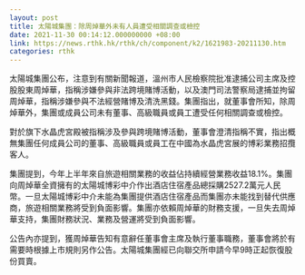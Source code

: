 ```yaml
---
layout: post
title: 太陽城集團：除周焯華外未有人員遭受相關調查或檢控
date: 2021-11-30 00:14:12.000000000 +08:00
link: https://news.rthk.hk/rthk/ch/component/k2/1621983-20211130.htm
categories: rthk
---
```


太陽城集團公布，注意到有關新聞報道，溫州市人民檢察院批准逮捕公司主席及控股股東周焯華，指稱涉嫌參與非法跨境賭博活動，以及澳門司法警察局逮捕並拘留周焯華，指稱涉嫌參與不法經營賭博及清洗黑錢。集團指出，就董事會所知，除周焯華外，集團或成員公司未有董事、高級職員或員工遭受任何相關調查或檢控。

對於旗下水晶虎宮殿被指稱涉及參與跨境賭博活動，董事會澄清指稱不實，指出概無集團任何成員公司的董事、高級職員或員工在中國為水晶虎宮展的博彩業務招攬客人。

集團提到，今年上半年來自旅遊相關業務的收益佔持續經營業務收益18.1%。集團向周焯華全資擁有的太陽城博彩中介作出酒店住宿產品總採購2527.2萬元人民幣。一旦太陽城博彩中介未能為集團提供酒店住宿產品而集團亦未能找到替代供應商，旅遊相關業務將受到負面影響。集團亦依賴周焯華的財務支援，一旦失去周焯華支持，集團財務狀況、業務及營運將受到負面影響。

公告內亦提到，獲周焯華告知有意辭任董事會主席及執行董事職務，董事會將於有需要時根據上市規則另作公告。太陽城集團經已向聯交所申請今早9時正起恢復股份買賣。
